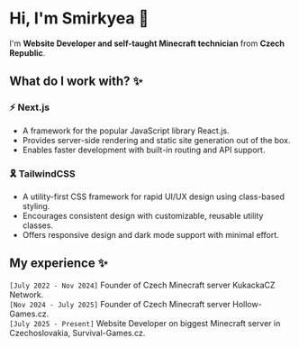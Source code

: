 
# Hi, I'm Smirkyea 👋

I'm **Website Developer and self-taught Minecraft technician** from **Czech Republic**.

## What do I work with? ✨

### ⚡ Next.js
*  A framework for the popular JavaScript library React.js.
*  Provides server-side rendering and static site generation out of the box.
*  Enables faster development with built-in routing and API support.

### 🎗️ TailwindCSS
*  A utility-first CSS framework for rapid UI/UX design using class-based styling.
*  Encourages consistent design with customizable, reusable utility classes.
*  Offers responsive design and dark mode support with minimal effort.

## My experience ✨

```[July 2022 - Nov 2024]``` Founder of Czech Minecraft server KukackaCZ Network.<br/>
```[Nov 2024 - July 2025]``` Founder of Czech Minecraft server Hollow-Games.cz.<br/>
```[July 2025 - Present]``` Website Developer on biggest Minecraft server in Czechoslovakia, Survival-Games.cz.
